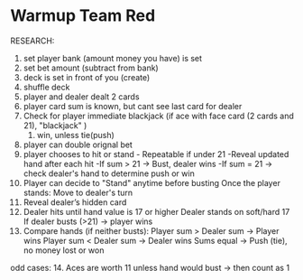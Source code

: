 # Warmup Team Red


RESEARCH: 
1. set player bank (amount money you have) is set
2. set bet amount (subtract from bank)  
3.  deck is set in front of you (create)
4.  shuffle deck
5. player and dealer dealt 2 cards 
6. player card sum is known, but cant see last card for dealer
7. Check for player immediate blackjack (if ace with face card (2 cards and 21), "blackjack" )
   1. win, unless tie(push)
8.  player can double orignal bet
9.  player chooses to hit or stand - Repeatable if under 21
-Reveal updated hand after each hit
-If sum > 21 → Bust, dealer wins
-If sum = 21 → check dealer's hand to determine push or win
10. Player can decide to "Stand" anytime before busting
Once the player stands:
Move to dealer's turn
11. Reveal dealer’s hidden card
12. Dealer hits until hand value is 17 or higher
Dealer stands on soft/hard 17
If dealer busts (>21) → player wins
13. Compare hands (if neither busts):
Player sum > Dealer sum → Player wins
Player sum < Dealer sum → Dealer wins
Sums equal → Push (tie), no money lost or won

odd cases: 
14. Aces are worth 11 unless hand would bust → then count as 1

